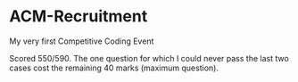 # ACM-Recruitment
My very first Competitive Coding Event 

Scored 550/590.
The one question for which I could never pass the last two cases cost the remaining 40 marks (maximum question).
